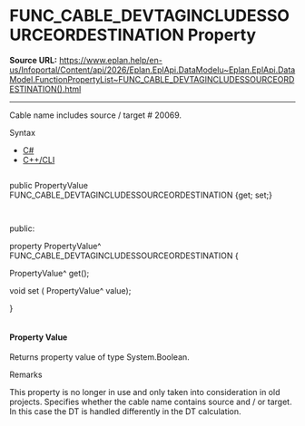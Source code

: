 # FUNC_CABLE_DEVTAGINCLUDESSOURCEORDESTINATION Property

**Source URL:** https://www.eplan.help/en-us/Infoportal/Content/api/2026/Eplan.EplApi.DataModelu~Eplan.EplApi.DataModel.FunctionPropertyList~FUNC_CABLE_DEVTAGINCLUDESSOURCEORDESTINATION().html

---

Cable name includes source / target # 20069.

Syntax

- [C#](#i-syntax-CS)
- [C++/CLI](#i-syntax-CPP2005)

```
```
public PropertyValue FUNC_CABLE_DEVTAGINCLUDESSOURCEORDESTINATION {get; set;}
```
```

```
```
public:

property PropertyValue^ FUNC_CABLE_DEVTAGINCLUDESSOURCEORDESTINATION {

   PropertyValue^ get();

   void set (    PropertyValue^ value);

}
```
```

#### Property Value

Returns property value of type System.Boolean.

Remarks

This property is no longer in use and only taken into consideration in old projects. Specifies whether the cable name contains source and / or target. In this case the DT is handled differently in the DT calculation.

